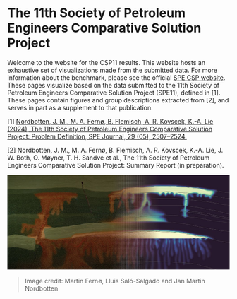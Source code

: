 # The 11th Society of Petroleum Engineers Comparative Solution Project

Welcome to the website for the CSP11 results. This website hosts an exhaustive set of visualizations made from the submitted data. For more information about the benchmark, please see the official [SPE CSP website](https://www.spe.org/en/csp/). These pages visualize based on the data submitted to the 11th Society of Petroleum Engineers Comparative Solution Project (SPE11), defined in [1]. These pages contain figures and group descriptions extracted from [2], and serves in part as a supplement to that publication.

[1] [Nordbotten, J. M., M. A. Fernø, B. Flemisch, A. R. Kovscek, K.-A. Lie (2024), The 11th Society of Petroleum Engineers Comparative Solution Project: Problem Definition, SPE Journal, 29 (05), 2507–2524.](https://doi.org/10.2118/218015-PA)

[2] Nordbotten, J. M., M. A. Fernø, B. Flemisch, A. R. Kovscek, K.-A. Lie, J. W. Both, O. Møyner, T. H. Sandve et al., The 11th Society of Petroleum Engineers Comparative Solution Project: Summary Report (in preparation).

![image](assets/csp_frontart.jpg)

> Image credit: Martin Fernø, Lluis Saló-Salgado and Jan Martin Nordbotten
